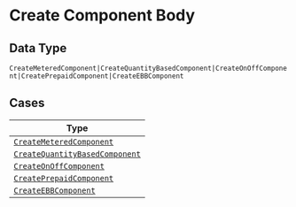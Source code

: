 
# Create Component Body

## Data Type

`CreateMeteredComponent|CreateQuantityBasedComponent|CreateOnOffComponent|CreatePrepaidComponent|CreateEBBComponent`

## Cases

| Type |
|  --- |
| [`CreateMeteredComponent`](../../../doc/models/create-metered-component.md) |
| [`CreateQuantityBasedComponent`](../../../doc/models/create-quantity-based-component.md) |
| [`CreateOnOffComponent`](../../../doc/models/create-on-off-component.md) |
| [`CreatePrepaidComponent`](../../../doc/models/create-prepaid-component.md) |
| [`CreateEBBComponent`](../../../doc/models/create-ebb-component.md) |

